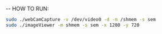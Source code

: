 -- HOW TO RUN:

```bash
sudo ./webCamCapture -v /dev/video0 -d -m /shmem -s sem
sudo ./imageViewer -m shmem -s sem -x 1280 -y 720
```
